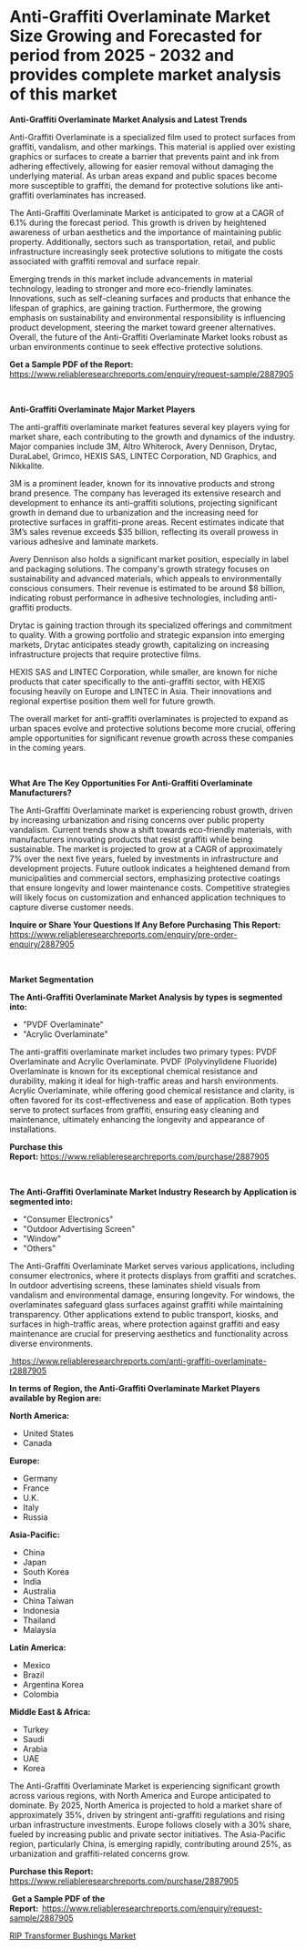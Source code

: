 <p><h1>Anti-Graffiti Overlaminate Market Size Growing and Forecasted for period from 2025 - 2032 and provides complete market analysis of this market</h1></p><p><strong>Anti-Graffiti Overlaminate Market Analysis and Latest Trends</strong></p>
<p><p>Anti-Graffiti Overlaminate is a specialized film used to protect surfaces from graffiti, vandalism, and other markings. This material is applied over existing graphics or surfaces to create a barrier that prevents paint and ink from adhering effectively, allowing for easier removal without damaging the underlying material. As urban areas expand and public spaces become more susceptible to graffiti, the demand for protective solutions like anti-graffiti overlaminates has increased.</p><p>The Anti-Graffiti Overlaminate Market is anticipated to grow at a CAGR of 6.1% during the forecast period. This growth is driven by heightened awareness of urban aesthetics and the importance of maintaining public property. Additionally, sectors such as transportation, retail, and public infrastructure increasingly seek protective solutions to mitigate the costs associated with graffiti removal and surface repair. </p><p>Emerging trends in this market include advancements in material technology, leading to stronger and more eco-friendly laminates. Innovations, such as self-cleaning surfaces and products that enhance the lifespan of graphics, are gaining traction. Furthermore, the growing emphasis on sustainability and environmental responsibility is influencing product development, steering the market toward greener alternatives. Overall, the future of the Anti-Graffiti Overlaminate Market looks robust as urban environments continue to seek effective protective solutions.</p></p>
<p><strong>Get a Sample PDF of the Report:&nbsp;</strong> <a href="https://www.reliableresearchreports.com/enquiry/request-sample/2887905?utm_campaign=2788&utm_medium=2&utm_source=Github&utm_content=ia&utm_term=14032025&utm_id=anti-graffiti-overlaminate">https://www.reliableresearchreports.com/enquiry/request-sample/2887905</a></p>
<p>&nbsp;</p>
<p><strong>Anti-Graffiti Overlaminate Major Market Players</strong></p>
<p><p>The anti-graffiti overlaminate market features several key players vying for market share, each contributing to the growth and dynamics of the industry. Major companies include 3M, Altro Whiterock, Avery Dennison, Drytac, DuraLabel, Grimco, HEXIS SAS, LINTEC Corporation, ND Graphics, and Nikkalite.</p><p>3M is a prominent leader, known for its innovative products and strong brand presence. The company has leveraged its extensive research and development to enhance its anti-graffiti solutions, projecting significant growth in demand due to urbanization and the increasing need for protective surfaces in graffiti-prone areas. Recent estimates indicate that 3M’s sales revenue exceeds $35 billion, reflecting its overall prowess in various adhesive and laminate markets.</p><p>Avery Dennison also holds a significant market position, especially in label and packaging solutions. The company's growth strategy focuses on sustainability and advanced materials, which appeals to environmentally conscious consumers. Their revenue is estimated to be around $8 billion, indicating robust performance in adhesive technologies, including anti-graffiti products.</p><p>Drytac is gaining traction through its specialized offerings and commitment to quality. With a growing portfolio and strategic expansion into emerging markets, Drytac anticipates steady growth, capitalizing on increasing infrastructure projects that require protective films.</p><p>HEXIS SAS and LINTEC Corporation, while smaller, are known for niche products that cater specifically to the anti-graffiti sector, with HEXIS focusing heavily on Europe and LINTEC in Asia. Their innovations and regional expertise position them well for future growth.</p><p>The overall market for anti-graffiti overlaminates is projected to expand as urban spaces evolve and protective solutions become more crucial, offering ample opportunities for significant revenue growth across these companies in the coming years.</p></p>
<p>&nbsp;</p>
<p><strong>What Are The Key Opportunities For Anti-Graffiti Overlaminate Manufacturers?</strong></p>
<p><p>The Anti-Graffiti Overlaminate market is experiencing robust growth, driven by increasing urbanization and rising concerns over public property vandalism. Current trends show a shift towards eco-friendly materials, with manufacturers innovating products that resist graffiti while being sustainable. The market is projected to grow at a CAGR of approximately 7% over the next five years, fueled by investments in infrastructure and development projects. Future outlook indicates a heightened demand from municipalities and commercial sectors, emphasizing protective coatings that ensure longevity and lower maintenance costs. Competitive strategies will likely focus on customization and enhanced application techniques to capture diverse customer needs.</p></p>
<p><strong>Inquire or Share Your Questions If Any Before Purchasing This Report:</strong> <a href="https://www.reliableresearchreports.com/enquiry/pre-order-enquiry/2887905?utm_campaign=2788&utm_medium=2&utm_source=Github&utm_content=ia&utm_term=14032025&utm_id=anti-graffiti-overlaminate">https://www.reliableresearchreports.com/enquiry/pre-order-enquiry/2887905</a></p>
<p>&nbsp;</p>
<p><strong>Market Segmentation</strong></p>
<p><strong>The Anti-Graffiti Overlaminate Market Analysis by types is segmented into:</strong></p>
<p><ul><li>"PVDF Overlaminate"</li><li>"Acrylic Overlaminate"</li></ul></p>
<p><p>The anti-graffiti overlaminate market includes two primary types: PVDF Overlaminate and Acrylic Overlaminate. PVDF (Polyvinylidene Fluoride) Overlaminate is known for its exceptional chemical resistance and durability, making it ideal for high-traffic areas and harsh environments. Acrylic Overlaminate, while offering good chemical resistance and clarity, is often favored for its cost-effectiveness and ease of application. Both types serve to protect surfaces from graffiti, ensuring easy cleaning and maintenance, ultimately enhancing the longevity and appearance of installations.</p></p>
<p><strong>Purchase this Report:&nbsp;</strong><a href="https://www.reliableresearchreports.com/purchase/2887905?utm_campaign=2788&utm_medium=2&utm_source=Github&utm_content=ia&utm_term=14032025&utm_id=anti-graffiti-overlaminate">https://www.reliableresearchreports.com/purchase/2887905</a></p>
<p>&nbsp;</p>
<p><strong>The Anti-Graffiti Overlaminate Market Industry Research by Application is segmented into:</strong></p>
<p><ul><li>"Consumer Electronics"</li><li>"Outdoor Advertising Screen"</li><li>"Window"</li><li>"Others"</li></ul></p>
<p><p>The Anti-Graffiti Overlaminate Market serves various applications, including consumer electronics, where it protects displays from graffiti and scratches. In outdoor advertising screens, these laminates shield visuals from vandalism and environmental damage, ensuring longevity. For windows, the overlaminates safeguard glass surfaces against graffiti while maintaining transparency. Other applications extend to public transport, kiosks, and surfaces in high-traffic areas, where protection against graffiti and easy maintenance are crucial for preserving aesthetics and functionality across diverse environments.</p></p>
<p><a href="https://www.reliableresearchreports.com/anti-graffiti-overlaminate-r2887905?utm_campaign=2788&utm_medium=2&utm_source=Github&utm_content=ia&utm_term=14032025&utm_id=anti-graffiti-overlaminate">&nbsp;https://www.reliableresearchreports.com/anti-graffiti-overlaminate-r2887905</a></p>
<p><strong>In terms of Region, the Anti-Graffiti Overlaminate Market Players available by Region are:</strong></p>
<p>
    <p> <strong> North America: </strong>
        <ul>
            <li>United States</li>
            <li>Canada</li>
        </ul>
        </p> 
    <p> <strong> Europe: </strong>
        <ul>
            <li>Germany</li>
            <li>France</li>
            <li>U.K.</li>
            <li>Italy</li>
            <li>Russia</li>
        </ul>
        </p> 
    <p> <strong> Asia-Pacific: </strong>
        <ul>
            <li>China</li>
            <li>Japan</li>
            <li>South Korea</li>
            <li>India</li>
            <li>Australia</li>
            <li>China Taiwan</li>
            <li>Indonesia</li>
            <li>Thailand</li>
            <li>Malaysia</li>
        </ul>
        </p> 
    <p> <strong> Latin America: </strong>
        <ul>
            <li>Mexico</li>
            <li>Brazil</li>
            <li>Argentina Korea</li>
            <li>Colombia</li>
        </ul>
        </p> 
    <p> <strong> Middle East & Africa: </strong>
        <ul>
            <li>Turkey</li>
            <li>Saudi</li>
            <li>Arabia</li>
            <li>UAE</li>
            <li>Korea</li>
        </ul>
    </p>
    </p>
<p><p>The Anti-Graffiti Overlaminate Market is experiencing significant growth across various regions, with North America and Europe anticipated to dominate. By 2025, North America is projected to hold a market share of approximately 35%, driven by stringent anti-graffiti regulations and rising urban infrastructure investments. Europe follows closely with a 30% share, fueled by increasing public and private sector initiatives. The Asia-Pacific region, particularly China, is emerging rapidly, contributing around 25%, as urbanization and graffiti-related concerns grow.</p></p>
<p><strong>Purchase this Report: </strong><a href="https://www.reliableresearchreports.com/purchase/2887905?utm_campaign=2788&utm_medium=2&utm_source=Github&utm_content=ia&utm_term=14032025&utm_id=anti-graffiti-overlaminate">https://www.reliableresearchreports.com/purchase/2887905</a></p>
<p>&nbsp;<strong>Get a Sample PDF of the Report:&nbsp;&nbsp;</strong><a href="https://www.reliableresearchreports.com/enquiry/request-sample/2887905?utm_campaign=2788&utm_medium=2&utm_source=Github&utm_content=ia&utm_term=14032025&utm_id=anti-graffiti-overlaminate">https://www.reliableresearchreports.com/enquiry/request-sample/2887905</a></p>
<p><strong></strong></p>
<p><p><a href="https://github.com/nafidurii/Market-Research-Report-List-1/blob/main/rip-transformer-bushings-market.md?utm_campaign=2788&utm_medium=2&utm_source=Github&utm_content=ia&utm_term=14032025&utm_id=anti-graffiti-overlaminate">RIP Transformer Bushings Market</a></p></p>